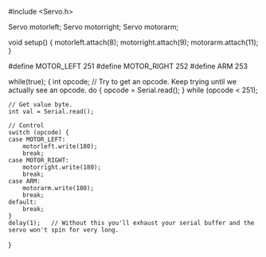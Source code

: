 #include <Servo.h>

Servo motorleft;
Servo motorright;
Servo motorarm;

void setup()
{
  motorleft.attach(8);
  motorright.attach(9);
  motorarm.attach(11);
}
  

#define MOTOR_LEFT  251
#define MOTOR_RIGHT 252
#define ARM         253
 
while(true); {
    int opcode;
    // Try to get an opcode. Keep trying until we actually see an opcode.
    do {
        opcode = Serial.read();
    } while (opcode < 251);
 
    // Get value byte.
    int val = Serial.read();
 
    // Control
    switch (opcode) {
    case MOTOR_LEFT:
        motorleft.write(180);
        break;
    case MOTOR_RIGHT:
        motorright.write(180);
        break;
    case ARM:
        motorarm.write(180);
        break;
    default:
        break;
    }
    delay(1);   // Without this you'll exhaust your serial buffer and the servo won't spin for very long.
}
